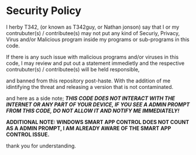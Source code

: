 # Security Policy

I herby T342, (or known as T342guy, or Nathan jonson) say that I or my contrubuter(s) / contributee(s) may not put any kind of Securiy, Privacy, Virus and/or Malicious program inside my programs or sub-programs in this code. 

If there is any such issue with malicious programs and/or viruses in this code, I may review and put out a statement immedietly and the respective contrubuter(s) / contributee(s) will be held responsible, 

and banned from this repository post-haste. With the addition of me idintifying the threat and releasing a version that is not contaminated.

and here as a side note; ***THIS CODE DOES NOT INTERACT WITH THE INTERNET OR ANY PART OF YOUR DEVICE, IF YOU SEE A ADMIN PROMPT FROM THIS CODE, DO NOT ALLOW IT AND NOTIFY ME IMMEDIATELY!***


**ADDITIONAL NOTE: WINDOWS SMART APP CONTROL DOES NOT COUNT AS A ADMIN PROMPT, I AM ALREADY AWARE OF THE SMART APP CONTROL ISSUE.**



thank you for understanding.
